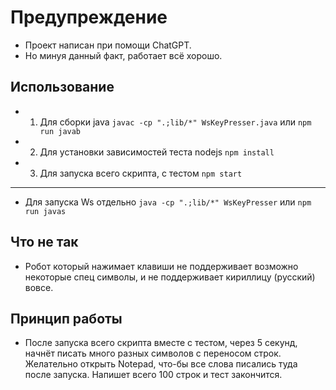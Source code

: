 # Предупреждение
- Проект написан при помощи ChatGPT.
- Но минуя данный факт, работает всё хорошо.

## Использование
- 1. Для сборки java ```javac -cp ".;lib/*" WsKeyPresser.java``` или ```npm run javab```
- 2. Для установки зависимостей теста nodejs ```npm install```
- 3. Для запуска всего скрипта, с тестом ```npm start```

---

- Для запуска Ws отдельно ```java -cp ".;lib/*" WsKeyPresser``` или ```npm run javas```

## Что не так
- Робот который нажимает клавиши не поддерживает возможно некоторые спец символы, и не поддерживает кириллицу (русский) вовсе.

## Принцип работы
- После запуска всего скрипта вместе с тестом, через 5 секунд, начнёт писать много разных символов с переносом строк. Желательно открыть Notepad, что-бы все слова писались туда после запуска. Напишет всего 100 строк и тест закончится.

